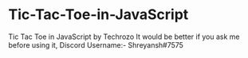 # Tic-Tac-Toe-in-JavaScript
Tic Tac Toe in JavaScript by Techrozo
It would be better if you ask me before using it, Discord Username:- Shreyansh#7575
